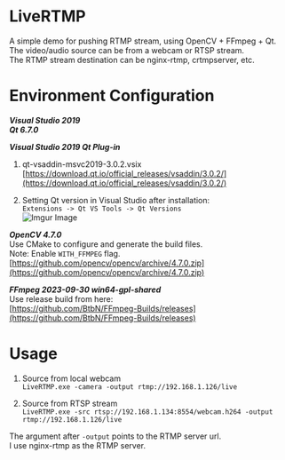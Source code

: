 # LiveRTMP
A simple demo for pushing RTMP stream, using OpenCV + FFmpeg + Qt.  
The video/audio source can be from a webcam or RTSP stream.  
The RTMP stream destination can be nginx-rtmp, crtmpserver, etc.
  
# Environment Configuration
***Visual Studio 2019***  
***Qt 6.7.0***  
  
***Visual Studio 2019 Qt Plug-in***  
1. qt-vsaddin-msvc2019-3.0.2.vsix  
[https://download.qt.io/official_releases/vsaddin/3.0.2/](https://download.qt.io/official_releases/vsaddin/3.0.2/)  

2. Setting Qt version in Visual Studio after installation:  
`Extensions -> Qt VS Tools -> Qt Versions`  
![Imgur Image](https://imgur.com/RyGjvsj.png)  
  
***OpenCV 4.7.0***  
Use CMake to configure and generate the build files.  
Note: Enable `WITH_FFMPEG` flag.  
[https://github.com/opencv/opencv/archive/4.7.0.zip](https://github.com/opencv/opencv/archive/4.7.0.zip)  
  
***FFmpeg 2023-09-30 win64-gpl-shared***  
Use release build from here:  
[https://github.com/BtbN/FFmpeg-Builds/releases](https://github.com/BtbN/FFmpeg-Builds/releases)  
  
  
# Usage
1. Source from local webcam  
`LiveRTMP.exe -camera -output rtmp://192.168.1.126/live`  
  
2. Source from RTSP stream  
`LiveRTMP.exe -src rtsp://192.168.1.134:8554/webcam.h264 -output rtmp://192.168.1.126/live`

The argument after `-output` points to the RTMP server url.  
I use nginx-rtmp as the RTMP server.  
  
